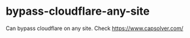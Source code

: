 # bypass-cloudflare-any-site
Can bypass cloudflare on any site. Check https://www.capsolver.com/ 











                                                                                                                                         